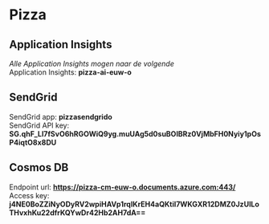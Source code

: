 # Pizza

## Application Insights
*Alle Application Insights mogen naar de volgende*  
Application Insights: **pizza-ai-euw-o**

## SendGrid
SendGrid app: **pizzasendgrido**  
SendGrid API key: **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**

## Cosmos DB
Endpoint url: **https://pizza-cm-euw-o.documents.azure.com:443/**  
Access key: **j4NE0BoZZiNyODyRV2wpiHAVp1rqIKrEH4aQKtiI7WKGXR12DMZ0JzUILoTHvxhKu22dfrKQYwDr42Hb2AH7dA==**
